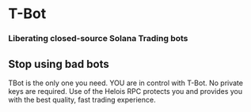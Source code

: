 # T-Bot
### Liberating closed-source Solana Trading bots

## Stop using bad bots

TBot is the only one you need.  YOU are in control with T-Bot.  No private keys are required.  Use of the Helois RPC protects you and provides you with the best quality, fast trading experience.